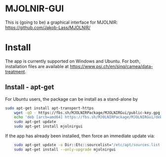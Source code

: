 # MJOLNIR-GUI
This is (going to be) a graphical interface for MJOLNIR: https://github.com/Jakob-Lass/MJOLNIR/


# Install

The app is currently supported on Windows and Ubuntu. For both, installation files are available at https://www.psi.ch/en/sinq/camea/data-treatment.


## Install - apt-get
For Ubuntu users, the package can be install as a stand-alone by

```bash
sudo apt-get install apt-transport-https
    wget -qO - https://fbs.sh/MJOLNIRPackage/MJOLNIRGui/public-key.gpg | sudo apt-key add -
    echo 'deb [arch=amd64] https://fbs.sh/MJOLNIRPackage/MJOLNIRGui/deb stable main' | sudo tee /etc/apt/sources.list.d/mjolnirgui.list
    sudo apt-get update
    sudo apt-get install mjolnirgui
```
If the app has already been installed, then force an immediate update via:
```bash
    sudo apt-get update -o Dir::Etc::sourcelist="/etc/apt/sources.list.d/mjolnirgui.list" -o Dir::Etc::sourceparts="-" -o APT::Get::List-Cleanup="0"
    sudo apt-get install --only-upgrade mjolnirgui
```